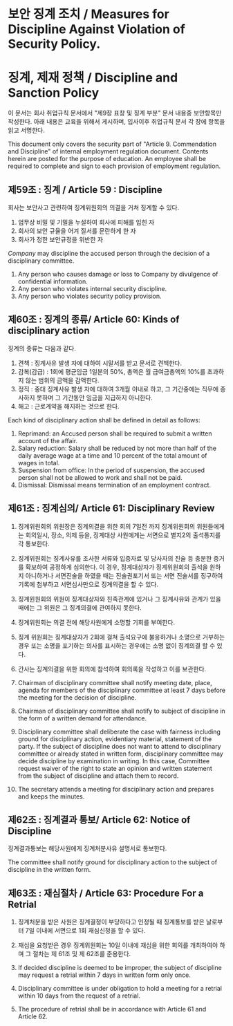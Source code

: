 # 보안 징계 조치 / Measures for Discipline Against Violation of Security Policy.

# 징계, 제재 정책 / Discipline and Sanction Policy
이 문서는 회사 취업규칙 문서에서 "제9장 표창 및 징계 부분" 문서 내용중 보안항목만 작성한다.
아래 내용은 교육을 위해서 게시하며, 입사이후 취업규칙 문서 각 장에 항목을 읽고 서명한다.

This document only covers the security part of "Article 9. Commendation and Discipline" of internal employment regulation document. Contents herein are posted for the purpose of education. An employee shall be required to complete and sign to each provision of employment regulation.

## 제59조 : 징계 / Article 59 : Discipline
회사는 보안사고 관련하여 징계위원회의 의결을 거쳐 징계할 수 있다.

1. 업무상 비밀 및 기밀을 누설하여 회사에 피해를 입힌 자
1. 회사의 보안 규율을 어겨 질서를 문란하게 한 자
1. 회사가 정한 보안규정을 위반한 자

*Company* may discipline the accused person through the decision of a disciplinary committee.

1. Any person who causes damage or loss to Company by divulgence of confidential information.
1. Any person who violates internal security discipline.
1. Any person who violates security policy provision.

## 제60조 : 징계의 종류/ Article 60: Kinds of disciplinary action
징계의 종류는 다음과 같다.

1. 견책 : 징계사유 발생 자에 대하여 시말서를 받고 문서로 견책한다.
1. 감복(감급) : 1회에 평균임금 1일분의 50%, 총액은 월 급여금총액의 10%를 초과하지 않는 범위의 금액을 감액한다.
1. 정직 : 중대 징계사유 발생 자에 대하여 3개월 이내로 하고, 그 기간중에는 직무에 종사하지 못하며 그 기간동안 임금을 지급하지 아니한다.
1. 해고 : 근로계약을 해지하는 것으로 한다.

Each kind of disciplinary action shall be defined in detail as follows:
1. Reprimand: an Accused person shall be required to submit a written account of the affair.
1. Salary reduction: Salary shall be reduced by not more than half of the daily average wage at a time and 10 percent of the total amount of wages in total. 
1. Suspension from office: In the period of suspension, the accused person shall not be allowed to work and shall not be paid.
1. Dismissal: Dismissal means termination of an employment contract.

## 제61조 : 징계심의/ Article 61: Disciplinary Review
1. 징계위원회의 위원장은 징계의결을 위한 회의 7일전 까지 징계위원회의 위원들에게는 회의일시, 장소, 의제 등을, 징계대상 사원에게는 서면으로 별지2의 출석통지를 각 통보한다.
1. 징계위원회는 징계사유를 조사한 서류와 입증자료 및 당사자의 진술 등 충분한 증거를 확보하여 공정하게 심의한다. 이 경우, 징계대상자가 징계위원회의 출석을 원하지 아니하거나 서면진술을 하였을 때는 진술권포기서 또는 서면 진술서를 징구하여 기록에 첨부하고 서면심사만으로 징계의결을 할 수 있다.
1. 징계윈원회의 위원이 징계대상자와 친족관계에 있거나 그 징계사유와 관계가 있을 때에는 그 위원은 그 징계의결에 관여하지 못한다.
1. 징계위원회는 의결 전에 해당사원에게 소명할 기회를 부여한다.
1. 징계 위원회는 징계대상자가 2회에 걸쳐 출석요구에 불응하거나 소명으로 거부하는 경우 또는 소명을 포기하는 의사를 표시하는 경우에는 소명 없이 징계의결 할 수 있다.
1. 간사는 징계의결을 위한 회의에 참석하여 회의록을 작성하고 이를 보관한다.

1. Chairman of disciplinary committee shall notify meeting date, place, agenda for members of the disciplinary committee at least 7 days before the meeting for the decision of discipline. 
1. Chairman of disciplinary committee shall notify to subject of discipline in the form of a written demand for attendance.
1. Disciplinary committee shall deliberate the case with fairness including ground for disciplinary action, evidentiary material, statement of the party. If the subject of discipline does not want to attend to disciplinary committee or already stated in written form, disciplinary committee may decide discipline by examination in writing. In this case, Committee request waiver of the right to state an opinion and written statement from the subject of discipline and attach them to record.
1. The secretary attends a meeting for disciplinary action and prepares and keeps the minutes.

## 제62조 : 징계결과 통보/ Article 62: Notice of Discipline
징계결과통보는 해당사원에게 징계처분사유 설명서로 통보한다.

The committee shall notify ground for disciplinary action to the subject of discipline in the written form.

## 제63조 : 재심절차 / Article 63: Procedure For a Retrial
1. 징계처분을 받은 사원은 징계결정이 부당하다고 인정될 때 징계통보를 받은 날로부터 7일 이내에 서면으로 1회 재심신청을 할 수 있다.
1. 재심을 요청받은 경우 징계위원회는 10일 이내에 재심을 위한 회의를 개최하여야 하며 그 절차는 제 61조 및 제 62조를 준용한다.

1. If decided discipline is deemed to be improper, the subject of discipline may request a retrial within 7 days in written form only once.
1. Disciplinary committee is under obligation to hold a meeting for a retrial within 10 days from the request of a retrial.
1. The procedure of retrial shall be in accordance with Article 61 and Article 62.
